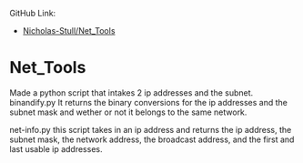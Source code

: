 
GitHub Link:
-  [Nicholas-Stull/Net_Tools](https://www.github.com/nicholas-stull/Net_Tools)
# Net_Tools
Made a python script that intakes 2 ip addresses and the subnet. 
binandify.py
It returns the binary conversions for the ip addresses and the subnet mask and wether or not it belongs to the same network. 

net-info.py
this script takes in an ip address and returns the ip address, the subnet mask, the network address, the broadcast address, and the first and last usable ip addresses.